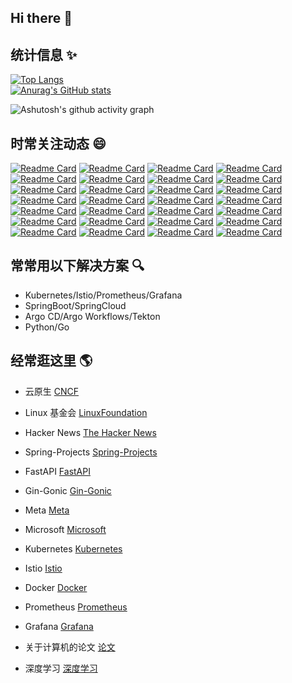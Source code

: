 ## Hi there 👋

<!--
**yedg/yedg** is a ✨ _special_ ✨ repository because its `README.md` (this file) appears on your GitHub profile.

Here are some ideas to get you started:

- 🔭 I’m currently working on ...
- 🌱 I’m currently learning ...
- 👯 I’m looking to collaborate on ...
- 🤔 I’m looking for help with ...
- 💬 Ask me about ...
- 📫 How to reach me: ...
- 😄 Pronouns: ...
- ⚡ Fun fact: ...
-->

## 统计信息 ✨
[![Top Langs](https://github-readme-stats.vercel.app/api/top-langs/?username=yedg&layout=compact&card_width=400&locale=cn&theme=aura)](https://github.com/anuraghazra/github-readme-stats) <br />
[![Anurag's GitHub stats](https://github-readme-stats.vercel.app/api?username=yedg&show_icons=true&theme=radical&locale=cn)](https://github.com/anuraghazra/github-readme-stats)

![Ashutosh's github activity graph](https://github-readme-activity-graph.vercel.app/graph?username=yedg&theme=react)

## 时常关注动态 😄

[![Readme Card](https://github-readme-stats.vercel.app/api/pin/?username=spring-projects&repo=spring-boot)](https://github.com/spring-projects/spring-boot)
[![Readme Card](https://github-readme-stats.vercel.app/api/pin/?username=mtdvio&repo=every-programmer-should-know)](https://github.com/mtdvio/every-programmer-should-know)
[![Readme Card](https://github-readme-stats.vercel.app/api/pin/?username=kamranahmedse&repo=developer-roadmap)](https://github.com/kamranahmedse/developer-roadmap)
[![Readme Card](https://github-readme-stats.vercel.app/api/pin/?username=upgundecha&repo=howtheysre)](https://github.com/upgundecha/howtheysre)
[![Readme Card](https://github-readme-stats.vercel.app/api/pin/?username=geekan&repo=HowToLiveLonger)](https://github.com/geekan/HowToLiveLonger)
[![Readme Card](https://github-readme-stats.vercel.app/api/pin/?username=DovAmir&repo=awesome-design-patterns)](https://github.com/DovAmir/awesome-design-patterns)
[![Readme Card](https://github-readme-stats.vercel.app/api/pin/?username=akuity&repo=awesome-argo)](https://github.com/akuity/awesome-argo)
[![Readme Card](https://github-readme-stats.vercel.app/api/pin/?username=terrytangyuan&repo=awesome-kubeflow)](https://github.com/terrytangyuan/awesome-kubeflow)
[![Readme Card](https://github-readme-stats.vercel.app/api/pin/?username=kyrolabs&repo=awesome-langchain)](https://github.com/kyrolabs/awesome-langchain)
[![Readme Card](https://github-readme-stats.vercel.app/api/pin/?username=Significant-Gravitas&repo=Auto-GPT-Plugins)](https://github.com/Significant-Gravitas/Auto-GPT-Plugins)
[![Readme Card](https://github-readme-stats.vercel.app/api/pin/?username=BradyFU&repo=Awesome-Multimodal-Large-Language-Models)](https://github.com/BradyFU/Awesome-Multimodal-Large-Language-Models)
[![Readme Card](https://github-readme-stats.vercel.app/api/pin/?username=Hannibal046&repo=Awesome-LLM)](https://github.com/Hannibal046/Awesome-LLM)
[![Readme Card](https://github-readme-stats.vercel.app/api/pin/?username=fr0gger&repo=Awesome-GPT-Agents)](https://github.com/fr0gger/Awesome-GPT-Agents)
[![Readme Card](https://github-readme-stats.vercel.app/api/pin/?username=dair-ai&repo=Prompt-Engineering-Guide)](https://github.com/dair-ai/Prompt-Engineering-Guide)
[![Readme Card](https://github-readme-stats.vercel.app/api/pin/?username=GanjinZero&repo=awesome_Chinese_medical_NLP)](https://github.com/GanjinZero/awesome_Chinese_medical_NLP)
[![Readme Card](https://github-readme-stats.vercel.app/api/pin/?username=luban-agi&repo=Awesome-AIGC-Tutorials)](https://github.com/luban-agi/Awesome-AIGC-Tutorials)
[![Readme Card](https://github-readme-stats.vercel.app/api/pin/?username=veggiemonk&repo=awesome-docker)](https://github.com/veggiemonk/awesome-docker)
[![Readme Card](https://github-readme-stats.vercel.app/api/pin/?username=ramitsurana&repo=awesome-kubernetes)](https://github.com/ramitsurana/awesome-kubernetes)
[![Readme Card](https://github-readme-stats.vercel.app/api/pin/?username=collabnix&repo=kubetools)](https://github.com/collabnix/kubetools)
[![Readme Card](https://github-readme-stats.vercel.app/api/pin/?username=nubenetes&repo=awesome-kubernetes)](https://github.com/nubenetes/awesome-kubernetes)
[![Readme Card](https://github-readme-stats.vercel.app/api/pin/?username=mstrYoda&repo=awesome-istio)](https://github.com/mstrYoda/awesome-istio)
[![Readme Card](https://github-readme-stats.vercel.app/api/pin/?username=anksos&repo=awesome-knative)](https://github.com/anksos/awesome-knative)
[![Readme Card](https://github-readme-stats.vercel.app/api/pin/?username=samber&repo=awesome-prometheus-alerts)](https://github.com/samber/awesome-prometheus-alerts)
[![Readme Card](https://github-readme-stats.vercel.app/api/pin/?username=appcypher&repo=awesome-wasm-langs)](https://github.com/appcypher/awesome-wasm-langs)
[![Readme Card](https://github-readme-stats.vercel.app/api/pin/?username=rust-unofficial&repo=awesome-rust)](https://github.com/rust-unofficial/awesome-rust)
[![Readme Card](https://github-readme-stats.vercel.app/api/pin/?username=fighting41love&repo=funNLP)](https://github.com/fighting41love/funNLP)
[![Readme Card](https://github-readme-stats.vercel.app/api/pin/?username=knownsec&repo=404StarLink)](https://github.com/knownsec/404StarLink)
[![Readme Card](https://github-readme-stats.vercel.app/api/pin/?username=agile6v&repo=awesome-nginx)](https://github.com/agile6v/awesome-nginx)

## 常常用以下解决方案  :mag:
- Kubernetes/Istio/Prometheus/Grafana
- SpringBoot/SpringCloud
- Argo CD/Argo Workflows/Tekton
- Python/Go

## 经常逛这里 :earth_americas:

- 云原生 [CNCF](https://www.cncf.io) 
- Linux 基金会 [LinuxFoundation](https://www.linuxfoundation.org)
- Hacker News [The Hacker News](https://thehackernews.com)
- Spring-Projects [Spring-Projects](https://github.com/spring-projects)
- FastAPI [FastAPI](https://github.com/fastapi)
- Gin-Gonic [Gin-Gonic](https://github.com/gin-gonic)
- Meta [Meta](https://github.com/facebook)
- Microsoft [Microsoft](https://github.com/microsoft)
- Kubernetes [Kubernetes](https://github.com/kubernetes)
- Istio [Istio](https://github.com/istio)
- Docker [Docker](https://github.com/docker)

- Prometheus [Prometheus](https://github.com/prometheus)
- Grafana [Grafana](https://github.com/grafana)
- 关于计算机的论文 [论文](https://github.com/papers-we-love/papers-we-love)
- 深度学习 [深度学习](https://github.com/labmlai/annotated_deep_learning_paper_implementations)

<!-- 
https://github.com/weolwo/jvm-learn
https://github.com/iluwatar/java-design-patterns
https://github.com/huiGod/netty_lecture
https://github.com/dk-lockdown/USTC-Course
https://github.com/ruanyf/free-books
https://github.com/woooowen/iBooks
https://github.com/0voice/expert_readed_books
https://github.com/xzlaptt/React
https://github.com/woodylan/go-websocket
https://github.com/yaochangTan/LinuxLearning
https://github.com/JS-banana/webpack-react-ts
https://github.com/chenpkg/cmbsm2
https://github.com/dtsola/best-practices-for-cloud-native
https://github.com/ipfs/public-gateway-checker
 -->
